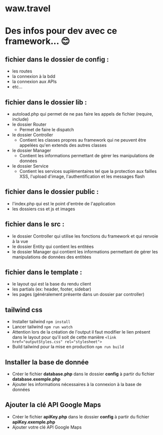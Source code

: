 # waw.travel

# Des infos pour dev avec ce framework... 😊

## fichier dans le dossier de config : 
- les routes
- la connexion à la bdd
- la connexion aux APIs
- etc...

## fichier dans le dossier lib : 
- autoload.php qui permet de ne pas faire les appels de fichier (require, include)
- le dossier Router
    - Permet de faire le dispatch 
- le dossier Controller
    - Contient les classes propres au framework qui ne peuvent être appelées qu'en extends des autres classes
- le dossier Manager
    - Contient les informations permettant de gérer les manipulations de données
- le dossier Service
    - Contient les services suplémentaires tel que la protection aux failles XSS, l'upload d'image, l'authentification et les messages flash

## fichier dans le dossier public : 
- l'index.php qui est le point d'entrée de l'application
- les dossiers css et js et images

## fichier dans le src : 
- le dossier Controller qui utilise les fonctions du framework et qui renvoie à la vue
- le dossier Entity qui contient les entitées
- le dossier Manager qui contient les informations permettant de gérer les manipulations de données des entitées

## fichier dans le template : 
- le layout qui est la base du rendu client
- les partials (ex: header, footer, sidebar)
- les pages (généralement présente dans un dossier par controller)

## tailwind css
- Installer tailwind
`npm install`
- Lancer tailwind
`npm run watch`
- Attention lors de la création de l'output il faut modifier le lien présent dans le layout pour qu'il soit de cette manière
`<link href="outputStyles.css" rel="stylesheet">`
- Build tailwind pour la mise en production
`npm run build`

## Installer la base de donnée
- Créer le fichier **database.php** dans le dossier **config** à partir du fichier **database.exemple.php**
- Ajouter les informations nécessaires à la connexion à la base de données

## Ajouter la clé API Google Maps
- Créer le fichier **apiKey.php** dans le dossier **config** à partir du fichier **apiKey.exemple.php**
- Ajouter votre clé API Google Maps
